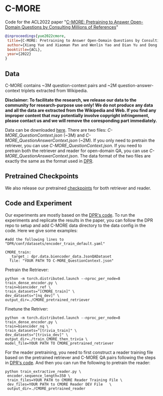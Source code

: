 # C-MORE
Code for the ACL2022 paper "[C-MORE: Pretraining to Answer Open-Domain Questions by Consulting Millions of References]()"

```bib
@inproceedings{yue2022cmore,
 title={C-MORE: Pretraining to Answer Open-Domain Questions by Consulting Millions of References},
 author={Xiang Yue and Xiaoman Pan and Wenlin Yao and Dian Yu and Dong Yu and Jianshu Chen},
 booktitle={ACL},
 year={2022}
}
```

## Data
C-MORE contains ~3M question-context pairs and ~2M question-answer-context triplets extracted from Wikipedia.

**Disclaimer:  To facilitate the research, we release our data to the community for research-purpose use only! We do not produce any data and all the data are extracted from the Wikipedia and Web. If you find any improper content that may potentially involve copyright infringement, please contact us and we will remove the coresponding part immediately.**

Data can be downloaded [here](http://web.cse.ohio-state.edu/~yue.149/C-MORE/data/). There are two files: *C-MORE_QuestionContext.json* (~3M) and *C-MORE_QuestionAnswerContext.json* (~2M). If you only need to pretrain the retriever, you can use *C-MORE_QuestionContext.json*. If you need to pretrain both the retriever and reader for open-domain QA, you can use  *C-MORE_QuestionAnswerContext.json*. The data format of the two files are exactly the same as the format used in [DPR](https://github.com/facebookresearch/DPR). 


## Pretrained Checkpoints
We also release our pretrained [checkpoints](http://web.cse.ohio-state.edu/~yue.149/C-MORE/checkpoint/) for both retriever and reader.

## Code and Experiment
Our experiments are mostly based on the [DPR's code](https://github.com/facebookresearch/DPR). To run the experiments and replicate the results in the paper, you can follow the DPR repo to setup and add C-MORE data directory to the data config in the code. Here we give some examples:

```shell
#add the following lines to  "DPR/conf/datasets/encoder_train_default.yaml"

CMORE_train:
  _target_: dpr.data.biencoder_data.JsonQADataset
  file: "YOUR PATH TO C-MORE_QuestionContext.json"
```

Pretrain the Retriever:
```shell
python -m torch.distributed.launch --nproc_per_node=8 train_dense_encoder.py \
train=biencoder_ref \
train_datasets="[CMORE_train]" \
dev_datasets="[nq_dev]" \
output_dir=./CMORE_pretrained_retriever
```

Finetune the Retriver:
```shell
python -m torch.distributed.launch --nproc_per_node=8 train_dense_encoder.py \
train=biencoder_nq \
train_datasets="[trivia_train]" \
dev_datasets="[trivia_dev]" \
output_dir=./train_CMORE_then_trivia \
model_file=YOUR PATH TO CMORE_pretrained_retriever
```

For the reader pretraining, you need to first construct a reader training file based on the pretrained retriever and C-MORE QA pairs following the steps in [DPR's code](https://github.com/facebookresearch/DPR). And then you can run the following to pretrain the reader:

```shell
python train_extractive_reader.py \
 encoder.sequence_length=350 \
 train_files=YOUR PATH to CMORE Reader Training File \
 dev_files=YOUR PATH to CMORE Reader DEV File   \
 output_dir=./CMORE_pretrained_reader
```



